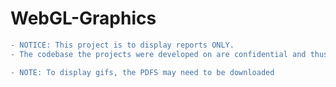 # WebGL-Graphics
```diff
- NOTICE: This project is to display reports ONLY. 
- The codebase the projects were developed on are confidential and thus cannot be shared.
```

```diff
- NOTE: To display gifs, the PDFS may need to be downloaded
```
